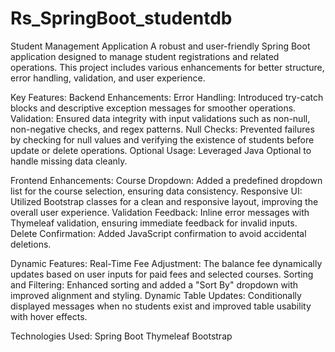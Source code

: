# Rs_SpringBoot_studentdb

Student Management Application
A robust and user-friendly Spring Boot application designed to manage student registrations and related operations. This project includes various enhancements for better structure, error handling, validation, and user experience.

Key Features:
Backend Enhancements:
  Error Handling: Introduced try-catch blocks and descriptive exception messages for smoother operations.
  Validation: Ensured data integrity with input validations such as non-null, non-negative checks, and regex patterns.
  Null Checks: Prevented failures by checking for null values and verifying the existence of students before update or delete operations.
  Optional Usage: Leveraged Java Optional to handle missing data cleanly.

Frontend Enhancements:
  Course Dropdown: Added a predefined dropdown list for the course selection, ensuring data consistency.
  Responsive UI: Utilized Bootstrap classes for a clean and responsive layout, improving the overall user experience.
  Validation Feedback: Inline error messages with Thymeleaf validation, ensuring immediate feedback for invalid inputs.
  Delete Confirmation: Added JavaScript confirmation to avoid accidental deletions.

Dynamic Features:
  Real-Time Fee Adjustment: The balance fee dynamically updates based on user inputs for paid fees and selected courses.
  Sorting and Filtering: Enhanced sorting and added a "Sort By" dropdown with improved alignment and styling.
  Dynamic Table Updates: Conditionally displayed messages when no students exist and improved table usability with hover effects.

Technologies Used:
  Spring Boot
  Thymeleaf
  Bootstrap
